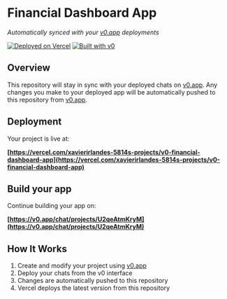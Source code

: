 # Financial Dashboard App

*Automatically synced with your [v0.app](https://v0.app) deployments*

[![Deployed on Vercel](https://img.shields.io/badge/Deployed%20on-Vercel-black?style=for-the-badge&logo=vercel)](https://vercel.com/xavierirlandes-5814s-projects/v0-financial-dashboard-app)
[![Built with v0](https://img.shields.io/badge/Built%20with-v0.app-black?style=for-the-badge)](https://v0.app/chat/projects/U2qeAtmKryM)

## Overview

This repository will stay in sync with your deployed chats on [v0.app](https://v0.app).
Any changes you make to your deployed app will be automatically pushed to this repository from [v0.app](https://v0.app).

## Deployment

Your project is live at:

**[https://vercel.com/xavierirlandes-5814s-projects/v0-financial-dashboard-app](https://vercel.com/xavierirlandes-5814s-projects/v0-financial-dashboard-app)**

## Build your app

Continue building your app on:

**[https://v0.app/chat/projects/U2qeAtmKryM](https://v0.app/chat/projects/U2qeAtmKryM)**

## How It Works

1. Create and modify your project using [v0.app](https://v0.app)
2. Deploy your chats from the v0 interface
3. Changes are automatically pushed to this repository
4. Vercel deploys the latest version from this repository